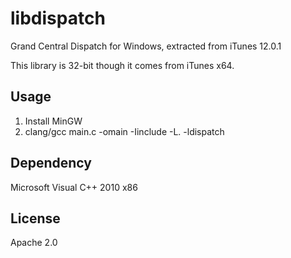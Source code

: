 libdispatch
===========
Grand Central Dispatch for Windows, extracted from iTunes 12.0.1

This library is 32-bit though it comes from iTunes x64.

Usage
-----
1. Install MinGW
2. clang/gcc main.c -omain -Iinclude -L. -ldispatch

Dependency
----------
Microsoft Visual C++ 2010 x86

License
-------
Apache 2.0

